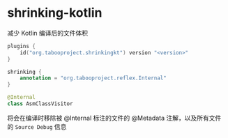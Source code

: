 # shrinking-kotlin
减少 Kotlin 编译后的文件体积

```kts
plugins {
    id("org.tabooproject.shrinkingkt") version "<version>"
}

shrinking {
    annotation = "org.tabooproject.reflex.Internal"
}
```

```kotlin
@Internal
class AsmClassVisitor
```

将会在编译时移除被 @Internal 标注的文件的 @Metadata 注解，以及所有文件的 `Source Debug` 信息